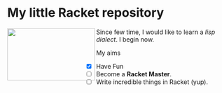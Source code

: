 # My little Racket repository

<a href="url"><img src="https://static.boredpanda.com/blog/wp-content/uploads/2017/03/mr-bean-rowan-atkinson-photoshop-58d8dbb824274__880.jpg" align="left" height="120" width="200" ></a>
Since few time, I would like to learn a *lisp dialect*. I begin now.

My aims

- [x] Have Fun
- [ ] Become a **Racket Master**.
- [ ] Write incredible things in Racket (yup).
